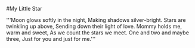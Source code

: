 #My Little Star

'''Moon glows softly in the night,
Making shadows silver-bright.
Stars are twinkling up above,
Sending down their light of love.
Mommy holds me, warm and sweet,
As we count the stars we meet.
One and two and maybe three,
Just for you and just for me.'''
